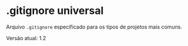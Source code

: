 # .gitignore universal

Arquivo `.gitignore` especificado para os tipos de projetos mais comuns.

Versão atual: 1.2
